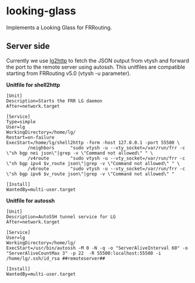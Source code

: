 # looking-glass

Implements a Looking Glass for FRRouting.

## Server side

Currently we use [lg2http](https://github.com/msoap/shell2http) to fetch the JSON output from vtysh and forward the port to the remote server using autossh.
This unitfiles are compatible starting from FRRouting v5.0 (vtysh -u parameter).


**Unitfile for shell2http**
```
[Unit]
Description=Starts the FRR LG daemon
After=network.target

[Service]
Type=simple
User=lg
WorkingDirectory=/home/lg/
Restart=on-failure
ExecStart=/home/lg/shell2http -form -host 127.0.0.1 -port 55500 \
        /neighbors      "sudo vtysh -u --vty_socket=/var/run/frr -c \"sh bgp nei json\"|grep -v \"Command not allowed\" " \
        /v4route        "sudo vtysh -u --vty_socket=/var/run/frr -c \"sh bgp ipv4 $v_route json\"|grep -v \"Command not allowed\" " \
        /v6route        "sudo vtysh -u --vty_socket=/var/run/frr -c \"sh bgp ipv6 $v_route json\"|grep -v \"Command not allowed\" "

[Install]
WantedBy=multi-user.target
```

**Unitfile for autossh**
```
[Unit]
Description=AutoSSH tunnel service for LG
After=network.target

[Service]
User=lg
WorkingDirectory=/home/lg/
ExecStart=/usr/bin/autossh -M 0 -N -q -o "ServerAliveInterval 60" -o "ServerAliveCountMax 3" -p 22  -R 55500:localhost:55500 -i /home/lg/.ssh/id_rsa ##remoteserver##

[Install]
WantedBy=multi-user.target
```


